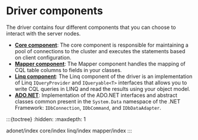 # Driver components

The driver contains four different components that you can choose to interact with the server nodes.

- [**Core component**](core/index): The core component is responsible for maintaining a pool of connections to the cluster and
executes the statements based on client configuration.
- [**Mapper component**](mapper/index): The Mapper component handles the mapping of CQL table columns to fields in your classes.
- [**Linq component**](linq/index): The Linq component of the driver is an implementation of Linq `IQueryProvider` and `IQueryable<T>`
 interfaces that allows you to write CQL queries in LINQ and read the results using your object model.
- [**ADO.NET**](adonet/index): Implementation of the ADO.NET interfaces and abstract classes common present in the `System.Data`
namespace of the .NET Framework: `IDbConnection`, `IDbCommand`, and `IDbDataAdapter`.

:::{toctree}
:hidden:
:maxdepth: 1

adonet/index
core/index
linq/index
mapper/index
:::
